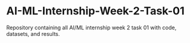 # AI-ML-Internship-Week-2-Task-01
Repository containing all AI/ML internship week 2 task 01 with code, datasets, and results.
